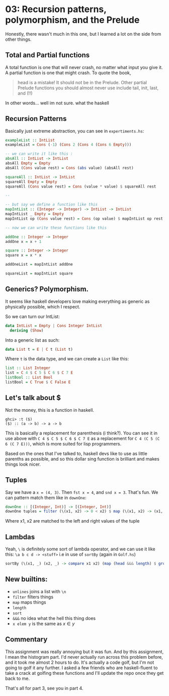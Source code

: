 # 03: Recursion patterns, polymorphism, and the Prelude

Honestly, there wasn't much in this one, but I learned a lot on the side from other things.

## Total and Partial functions

A total function is one that will never crash, no matter what input you give it. A partial function is one that might crash. To quote the book,

> head is a mistake! It should not be in the Prelude. Other partial Prelude functions you should almost never use include tail, init, last, and (!!)

In other words... well im not sure. what the haskell

## Recursion Patterns

Basically just extreme abstraction, you can see in `expertiments.hs`:

```hs
exampleList :: IntList
exampleList = Cons (-1) (Cons 2 (Cons 4 (Cons 6 Empty)))

-- we can write it like this :
absAll :: IntList -> IntList
absAll Empty = Empty
absAll (Cons value rest) = Cons (abs value) (absAll rest)

squareAll :: IntList -> IntList
squareAll Empty = Empty
squareAll (Cons value rest) = Cons (value * value) $ squareAll rest

--

-- but say we define a function like this
mapIntList :: (Integer -> Integer) -> IntList -> IntList
mapIntList _ Empty = Empty
mapIntList op (Cons value rest) = Cons (op value) $ mapIntList op rest

-- now we can write these functions like this

addOne :: Integer -> Integer
addOne x = x + 1

square :: Integer -> Integer
square x = x * x

addOneList = mapIntList addOne

squareList = mapIntList square
```

## Generics? Polymorphism.

It seems like haskell developers love making everything as generic as physically possible, which I respect.

So we can turn our IntList:

```hs
data IntList = Empty | Cons Integer IntList
  deriving (Show)
```

Into a generic list as such:

```hs
data List t = E | C t (List t)
```

Where `t` is the data type, and we can create a `List` like this:

```hs
list :: List Integer
list = C 4 $ C 5 $ C 6 $ C 7 E
listBool :: List Bool
listBool = C True $ C False E
```

## Let's talk about $

Not the money, this is a function in haskell.

```
ghci> :t ($)
($) :: (a -> b) -> a -> b
```

This is basically a replacement for parenthesis (i think?). You can see it in use above with `C 4 $ C 5 $ C 6 $ C 7 E` as a replacement for `C 4 (C 5 (C 6 (C 7 E)))`, which is more suited for lisp programmers.

Based on the ones that I've talked to, haskell devs like to use as little parenths as possible, and so this dollar sing function is brilliant and makes things look nicer.

## Tuples

Say we have a `x = (4, 3)`.
Then `fst x = 4`, and `snd x = 3`. That's fun.
We can pattern match them like in `downOne`:

```hs
downOne :: [(Integer, Int)] -> [(Integer, Int)]
downOne tuples = filter (\(x1, x2) -> 0 < x2) $ map (\(x1, x2) -> (x1, x2 - 1)) tuples
```

Where x1, x2 are matched to the left and right values of the tuple

## Lambdas

Yeah, `\` is definitely some sort of lambda operator, and we can use it like this:
`\a b c d -> <stuff>` i.e in use of `sortBy` (again in `Golf.hs`)

```hs
sortBy (\(x1, _) (x2, _) -> compare x1 x2) (map (head &&& length) $ group $ sort list)
```

## New builtins:

- `unlines` joins a list with `\n`
- `filter` filters things
- `map` maps things
- `length`
- `sort`
- `&&&` no idea what the hell this thing does
- `x elem y` is the same as $x \in y$

## Commentary

This assignment was really annoying but it was fun. And by this assignment, I mean the histogram part. I'd never actually run across this problem before, and it took me almost 2 hours to do. It's actually a code golf, but I'm not going to golf it any further. I asked a few friends who are haskell-fluent to take a crack at golfing these functions and I'll update the repo once they get back to me.

That's all for part 3, see you in part 4.
